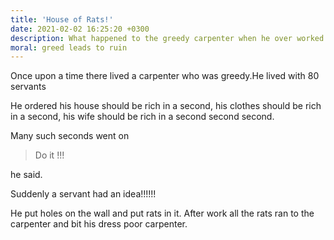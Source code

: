 ```yaml
---
title: 'House of Rats!'
date: 2021-02-02 16:25:20 +0300
description: What happened to the greedy carpenter when he over worked his servants.
moral: greed leads to ruin 
---
```



Once upon a time there lived a carpenter who was greedy.He lived with 80 servants


He ordered his house should be rich in a second, his clothes should be rich in a second, his wife should be rich in a second second second.

Many such seconds went on 
> Do it !!!

he said.


Suddenly a servant had an idea!!!!!!

He put holes on the wall and put rats in it.
After work all the rats ran to the carpenter and bit his dress
poor carpenter.
